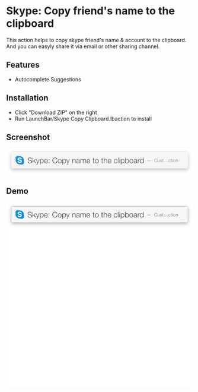 # Skype: Copy friend's name to the clipboard

This action helps to copy skype friend's name & account to the clipboard.
And you can easyly share it via email or other sharing channel.

## Features
* Autocomplete Suggestions

## Installation
* Click "Download ZIP" on the right
* Run LaunchBar/Skype Copy Clipboard.lbaction to install

## Screenshot
![](./images/Skype_CopyClipboard_Intro.png)

## Demo
![](./images/Skype_CopyClipboard_Demo.gif)


